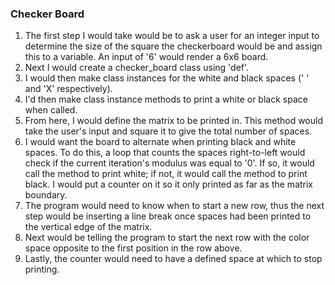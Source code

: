 ### Checker Board
1. The first step I would take would be to ask a user for an integer input to determine the size of the square the checkerboard would be and assign this to a variable. An input of '6' would render a 6x6 board.
1. Next I would create a checker_board class using 'def'.
1. I would then make class instances for the white and black spaces (' ' and 'X' respectively).
1. I'd then make class instance methods to print a white or black space when called.
1. From here, I would define the matrix to be printed in. This method would take the user's input and square it to give the total number of spaces.
1. I would want the board to alternate when printing black and white spaces. To do this, a loop that counts the spaces right-to-left would check if the current iteration's modulus was equal to '0'. If so, it would call the method to print white; if not, it would call the method to print black. I would put a counter on it so it only printed as far as the matrix boundary.
1. The program would need to know when to start a new row, thus the next step would be inserting a line break once spaces had been printed to the vertical edge of the matrix.
1. Next would be telling the program to start the next row with the color space opposite to the first position in the row above.
1. Lastly, the counter would need to have a defined space at which to stop printing.
